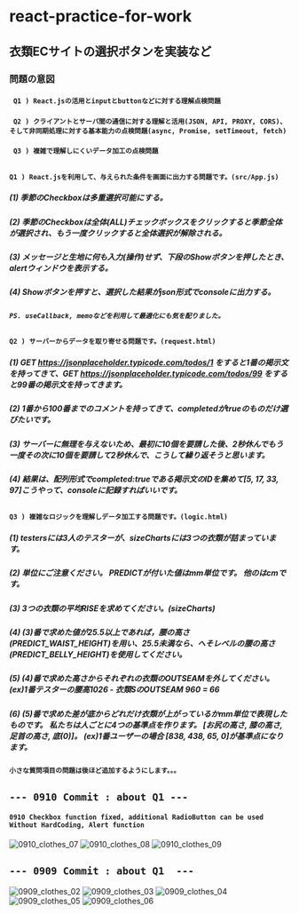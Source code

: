 # react-practice-for-work
## 衣類ECサイトの選択ボタンを実装など
### 問題の意図
#### ` Q1 ) React.jsの活用とinputとbuttonなどに対する理解点検問題`
#### ` Q2 ) クライアントとサーバ間の通信に対する理解と活用(JSON, API, PROXY, CORS)、そして非同期処理に対する基本能力の点検問題(async, Promise, setTimeout, fetch)`
#### ` Q3 ) 複雑で理解しにくいデータ加工の点検問題`

##
#### `Q1 ) React.jsを利用して、与えられた条件を画面に出力する問題です。(src/App.js)`
##### (1) 季節のCheckboxは多重選択可能にする。
##### (2) 季節のCheckboxは全体(ALL)チェックボックスをクリックすると季節全体が選択され、もう一度クリックすると全体選択が解除される。
##### (3) メッセージと生地に何も入力(操作)せず、下段のShowボタンを押したとき、alertウィンドウを表示する。
##### (4) Showボタンを押すと、選択した結果がjson形式でconsoleに出力する。
##### `PS. useCallback, memoなどを利用して最適化にも気を配りました。`

##
#### `Q2 ) サーバーからデータを取り寄せる問題です。(request.html)`
##### (1) GET https://jsonplaceholder.typicode.com/todos/1 をすると1番の掲示文を持ってきて、GET  https://jsonplaceholder.typicode.com/todos/99 をすると99番の掲示文を持ってきます。
##### (2) 1番から100番までのコメントを持ってきて、completedがtrueのものだけ選びたいです。
##### (3) サーバーに無理を与えないため、最初に10個を要請した後、2秒休んでもう一度その次に10個を要請して2秒休んで、こうして繰り返そうと思います。
##### (4) 結果は、配列形式でcompleted:trueである掲示文のIDを集めて[5, 17, 33, 97]こうやって、consoleに記録すればいいです。

##
#### `Q3 ) 複雑なロジックを理解しデータ加工する問題です。(logic.html)`
##### (1) testersには3人のテスターが、sizeChartsには3つの衣類が詰まっています。
##### (2) 単位にご注意ください。 PREDICTが付いた値はmm単位です。 他のはcmです。
##### (3) 3つの衣類の平均RISEを求めてください。(sizeCharts)
##### (4) (3)番で求めた値が25.5以上であれば，腰の高さ(PREDICT_WAIST_HEIGHT)を用い、25.5未満なら、へそレベルの腰の高さ(PREDICT_BELLY_HEIGHT)を使用してください。
##### (5) (4)番で求めた高さからそれぞれの衣類のOUTSEAMを外してください。 (ex)1番テスターの腰高1026 - 衣類SのOUTSEAM 960 = 66
##### (6) (5)番で求めた差が底からどれだけ衣類が上がっているかmm単位で表現したものです。 私たちは人ごとに4つの基準点を作ります。 [お尻の高さ, 膝の高さ, 足首の高さ, 底(0)]。 (ex)1番ユーザーの場合 [838, 438, 65, 0]が基準点になります。

#### `小さな質問項目の問題は後ほど追加するようにします。。。`


##
## `--- 0910 Commit : about Q1 ---` 
#### `0910 Checkbox function fixed, additional RadioButton can be used Without HardCoding, Alert function`
![0910_clothes_07](https://user-images.githubusercontent.com/49154920/92700257-92f7bd80-f389-11ea-807a-d34680280424.PNG)
![0910_clothes_08](https://user-images.githubusercontent.com/49154920/92700258-92f7bd80-f389-11ea-918b-87da037d9d29.PNG)
![0910_clothes_09](https://user-images.githubusercontent.com/49154920/92700254-91c69080-f389-11ea-87d2-d52e3ceb10cb.PNG)


## `--- 0909 Commit : about Q1  ---`
![0909_clothes_02](https://user-images.githubusercontent.com/49154920/92607627-4f507580-f2ef-11ea-901b-ffca44965992.PNG)
![0909_clothes_03](https://user-images.githubusercontent.com/49154920/92607630-5081a280-f2ef-11ea-80f1-9de1a64c50dc.PNG)
![0909_clothes_04](https://user-images.githubusercontent.com/49154920/92607631-5081a280-f2ef-11ea-83de-b2433e3ce98c.PNG)
![0909_clothes_05](https://user-images.githubusercontent.com/49154920/92607633-5081a280-f2ef-11ea-9d7e-2151954974cf.PNG)
![0909_clothes_06](https://user-images.githubusercontent.com/49154920/92607635-511a3900-f2ef-11ea-9e0d-13ee215dc758.PNG)
